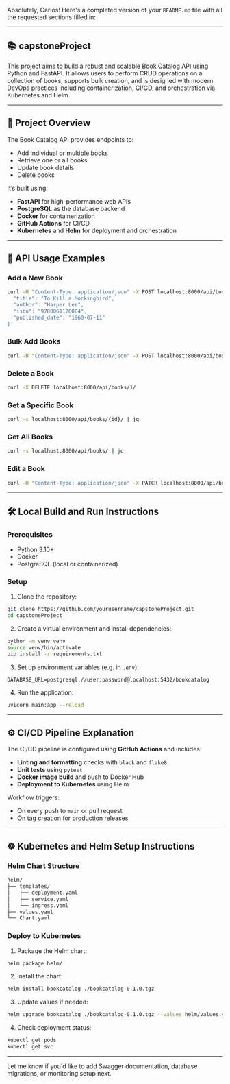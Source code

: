 Absolutely, Carlos! Here's a completed version of your `README.md` file with all the requested sections filled in:

---

## 📚 capstoneProject

This project aims to build a robust and scalable Book Catalog API using Python and FastAPI. It allows users to perform CRUD operations on a collection of books, supports bulk creation, and is designed with modern DevOps practices including containerization, CI/CD, and orchestration via Kubernetes and Helm.

---

## 🚀 Project Overview

The Book Catalog API provides endpoints to:

- Add individual or multiple books
- Retrieve one or all books
- Update book details
- Delete books

It’s built using:

- **FastAPI** for high-performance web APIs
- **PostgreSQL** as the database backend
- **Docker** for containerization
- **GitHub Actions** for CI/CD
- **Kubernetes** and **Helm** for deployment and orchestration

---

## 🔧 API Usage Examples

### Add a New Book

```bash
curl -H "Content-Type: application/json" -X POST localhost:8000/api/books/ -d '{
  "title": "To Kill a Mockingbird",
  "author": "Harper Lee",
  "isbn": "9780061120084",
  "published_date": "1960-07-11"
}'
```

### Bulk Add Books

```bash
curl -H "Content-Type: application/json" -X POST localhost:8000/api/books/bulk-create/ -d '[{...}, {...}]'
```

### Delete a Book

```bash
curl -X DELETE localhost:8000/api/books/1/
```

### Get a Specific Book

```bash
curl -s localhost:8000/api/books/{id}/ | jq
```

### Get All Books

```bash
curl -s localhost:8000/api/books/ | jq
```

### Edit a Book

```bash
curl -H "Content-Type: application/json" -X PATCH localhost:8000/api/books/7/ -d '{"title":"Dracula from Barm"}'
```

---

## 🛠️ Local Build and Run Instructions

### Prerequisites

- Python 3.10+
- Docker
- PostgreSQL (local or containerized)

### Setup

1. Clone the repository:

```bash
git clone https://github.com/yourusername/capstoneProject.git
cd capstoneProject
```

2. Create a virtual environment and install dependencies:

```bash
python -m venv venv
source venv/bin/activate
pip install -r requirements.txt
```

3. Set up environment variables (e.g. in `.env`):

```env
DATABASE_URL=postgresql://user:password@localhost:5432/bookcatalog
```

4. Run the application:

```bash
uvicorn main:app --reload
```

---

## ⚙️ CI/CD Pipeline Explanation

The CI/CD pipeline is configured using **GitHub Actions** and includes:

- **Linting and formatting** checks with `black` and `flake8`
- **Unit tests** using `pytest`
- **Docker image build** and push to Docker Hub
- **Deployment to Kubernetes** using Helm

Workflow triggers:

- On every push to `main` or pull request
- On tag creation for production releases

---

## ☸️ Kubernetes and Helm Setup Instructions

### Helm Chart Structure

```bash
helm/
├── templates/
│   ├── deployment.yaml
│   ├── service.yaml
│   └── ingress.yaml
├── values.yaml
└── Chart.yaml
```

### Deploy to Kubernetes

1. Package the Helm chart:

```bash
helm package helm/
```

2. Install the chart:

```bash
helm install bookcatalog ./bookcatalog-0.1.0.tgz
```

3. Update values if needed:

```bash
helm upgrade bookcatalog ./bookcatalog-0.1.0.tgz --values helm/values.yaml
```

4. Check deployment status:

```bash
kubectl get pods
kubectl get svc
```

---

Let me know if you'd like to add Swagger documentation, database migrations, or monitoring setup next.
